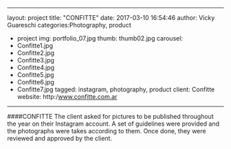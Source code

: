 
---
layout: project
title:  "CONFITTE"
date:   2017-03-10 16:54:46
author: Vicky Guareschi
categories:Photography, product 
- project
img: portfolio_07.jpg
thumb: thumb02.jpg
carousel:
- Confitte1.jpg
- Confitte2.jpg
- Confitte3.jpg
- Confitte4.jpg
- Confitte5.jpg
- Confitte6.jpg
- Confitte7.jpg
tagged: instagram, photography, product
client: Confitte
website: http:/www.confitte.com.ar
---
####CONFITTE
The client asked for pictures to be published throughout the year on their Instagram account. A set of guidelines were provided and the photographs were takes according to them. Once done, they were reviewed and approved by the client. 


